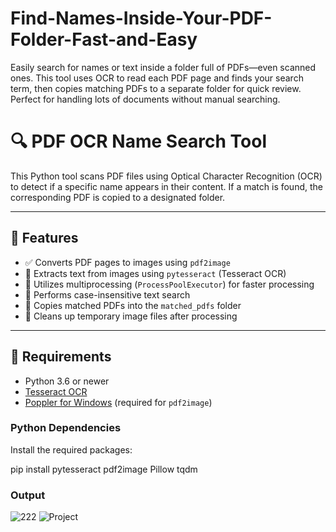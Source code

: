 # Find-Names-Inside-Your-PDF-Folder-Fast-and-Easy
Easily search for names or text inside a folder full of PDFs—even scanned ones. This tool uses OCR to read each PDF page and finds your search term, then copies matching PDFs to a separate folder for quick review. Perfect for handling lots of documents without manual searching.
# 🔍 PDF OCR Name Search Tool

This Python tool scans PDF files using Optical Character Recognition (OCR) to detect if a specific name appears in their content. If a match is found, the corresponding PDF is copied to a designated folder.

---

## 📂 Features

- ✅ Converts PDF pages to images using `pdf2image`
- 🧠 Extracts text from images using `pytesseract` (Tesseract OCR)
- 🚀 Utilizes multiprocessing (`ProcessPoolExecutor`) for faster processing
- 🔎 Performs case-insensitive text search
- 📁 Copies matched PDFs into the `matched_pdfs` folder
- 🧹 Cleans up temporary image files after processing

---

## 🧰 Requirements

- Python 3.6 or newer
- [Tesseract OCR](https://github.com/tesseract-ocr/tesseract)
- [Poppler for Windows](https://github.com/oschwartz10612/poppler-windows/releases) (required for `pdf2image`)

### Python Dependencies

Install the required packages:

pip install pytesseract pdf2image Pillow tqdm

### Output

![222](https://github.com/user-attachments/assets/6b24925e-74be-408c-a945-a3148780b7d0)
![Project](https://github.com/user-attachments/assets/3af5ca23-798a-4aa8-80fe-16697450eeaa)
